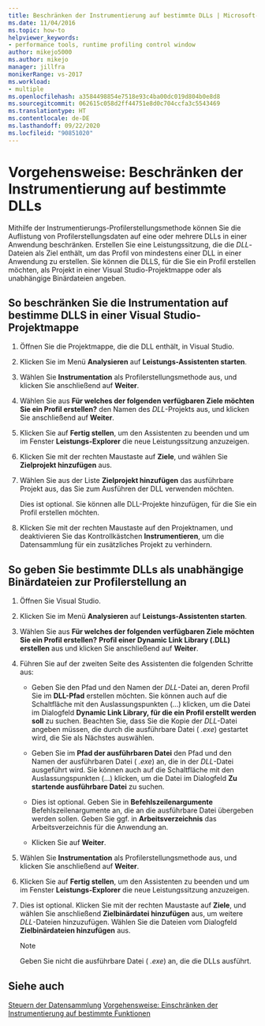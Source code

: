 ```yaml
---
title: Beschränken der Instrumentierung auf bestimmte DLLs | Microsoft-Dokumentation
ms.date: 11/04/2016
ms.topic: how-to
helpviewer_keywords:
- performance tools, runtime profiling control window
author: mikejo5000
ms.author: mikejo
manager: jillfra
monikerRange: vs-2017
ms.workload:
- multiple
ms.openlocfilehash: a3584498854e7518e93c4ba00dc019d804b0e8d8
ms.sourcegitcommit: 062615c058d2ff44751e8d0c704ccfa3c5543469
ms.translationtype: HT
ms.contentlocale: de-DE
ms.lasthandoff: 09/22/2020
ms.locfileid: "90851020"
---
```

# <a name="how-to-limit-instrumentation-to-specific-dlls"></a>Vorgehensweise: Beschränken der Instrumentierung auf bestimmte DLLs

Mithilfe der Instrumentierungs-Profilerstellungsmethode können Sie die Auflistung von Profilerstellungsdaten auf eine oder mehrere DLLs in einer Anwendung beschränken. Erstellen Sie eine Leistungssitzung, die die *DLL*-Dateien als Ziel enthält, um das Profil von mindestens einer DLL in einer Anwendung zu erstellen. Sie können die DLLS, für die Sie ein Profil erstellen möchten, als Projekt in einer Visual Studio-Projektmappe oder als unabhängige Binärdateien angeben.

## <a name="to-limit-instrumentation-to-specific-dlls-in-a-visual-studio-solution"></a>So beschränken Sie die Instrumentation auf bestimme DLLS in einer Visual Studio-Projektmappe

1. Öffnen Sie die Projektmappe, die die DLL enthält, in Visual Studio.

2. Klicken Sie im Menü **Analysieren** auf **Leistungs-Assistenten starten**.

3. Wählen Sie **Instrumentation** als Profilerstellungsmethode aus, und klicken Sie anschließend auf **Weiter**.

4. Wählen Sie aus **Für welches der folgenden verfügbaren Ziele möchten Sie ein Profil erstellen?** den Namen des *DLL*-Projekts aus, und klicken Sie anschließend auf **Weiter**.

5. Klicken Sie auf **Fertig stellen**, um den Assistenten zu beenden und um im Fenster **Leistungs-Explorer** die neue Leistungssitzung anzuzeigen.

6. Klicken Sie mit der rechten Maustaste auf **Ziele**, und wählen Sie **Zielprojekt hinzufügen** aus.

7. Wählen Sie aus der Liste **Zielprojekt hinzufügen** das ausführbare Projekt aus, das Sie zum Ausführen der DLL verwenden möchten.

     Dies ist optional. Sie können alle DLL-Projekte hinzufügen, für die Sie ein Profil erstellen möchten.

8. Klicken Sie mit der rechten Maustaste auf den Projektnamen, und deaktivieren Sie das Kontrollkästchen **Instrumentieren**, um die Datensammlung für ein zusätzliches Projekt zu verhindern.

## <a name="to-specify-specific-dlls-to-profile-as-independent-binaries"></a>So geben Sie bestimmte DLLs als unabhängige Binärdateien zur Profilerstellung an

1. Öffnen Sie Visual Studio.

2. Klicken Sie im Menü **Analysieren** auf **Leistungs-Assistenten starten**.

3. Wählen Sie aus **Für welches der folgenden verfügbaren Ziele möchten Sie ein Profil erstellen?** **Profil einer Dynamic Link Library (.DLL) erstellen** aus und klicken Sie anschließend auf **Weiter**.

4. Führen Sie auf der zweiten Seite des Assistenten die folgenden Schritte aus:

    - Geben Sie den Pfad und den Namen der *DLL*-Datei an, deren Profil Sie im **DLL-Pfad** erstellen möchten. Sie können auch auf die Schaltfläche mit den Auslassungspunkten (...) klicken, um die Datei im Dialogfeld **Dynamic Link Library, für die ein Profil erstellt werden soll** zu suchen. Beachten Sie, dass Sie die Kopie der *DLL*-Datei angeben müssen, die durch die ausführbare Datei ( *.exe*) gestartet wird, die Sie als Nächstes auswählen.

    - Geben Sie im **Pfad der ausführbaren Datei** den Pfad und den Namen der ausführbaren Datei ( *.exe*) an, die in der *DLL*-Datei ausgeführt wird. Sie können auch auf die Schaltfläche mit den Auslassungspunkten (...) klicken, um die Datei im Dialogfeld **Zu startende ausführbare Datei** zu suchen.

    - Dies ist optional. Geben Sie in **Befehlszeilenargumente** Befehlszeilenargumente an, die an die ausführbare Datei übergeben werden sollen. Geben Sie ggf. in **Arbeitsverzeichnis** das Arbeitsverzeichnis für die Anwendung an.

    - Klicken Sie auf **Weiter**.

5. Wählen Sie **Instrumentation** als Profilerstellungsmethode aus, und klicken Sie anschließend auf **Weiter**.

6. Klicken Sie auf **Fertig stellen**, um den Assistenten zu beenden und um im Fenster **Leistungs-Explorer** die neue Leistungssitzung anzuzeigen.

7. Dies ist optional. Klicken Sie mit der rechten Maustaste auf **Ziele**, und wählen Sie anschließend **Zielbinärdatei hinzufügen** aus, um weitere *DLL*-Dateien hinzuzufügen. Wählen Sie die Dateien vom Dialogfeld **Zielbinärdateien hinzufügen** aus.

    > [!NOTE]
    > Geben Sie nicht die ausführbare Datei ( *.exe*) an, die die DLLs ausführt.

## <a name="see-also"></a>Siehe auch

[Steuern der Datensammlung](../profiling/controlling-data-collection.md)
[Vorgehensweise: Einschränken der Instrumentierung auf bestimmte Funktionen](../profiling/how-to-limit-instrumentation-to-specific-functions.md)
